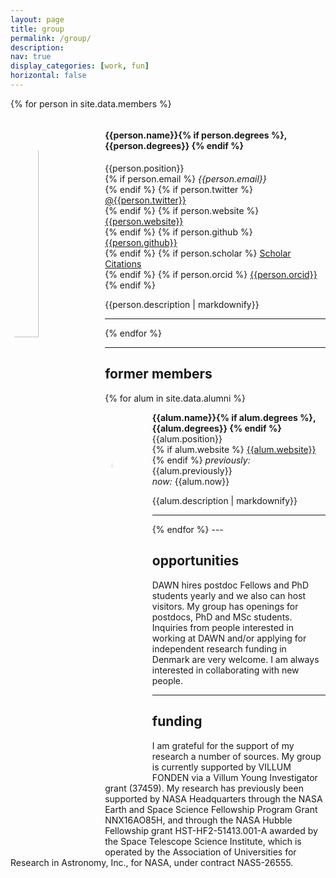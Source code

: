 ```yaml
---
layout: page
title: group
permalink: /group/
description:
nav: true
display_categories: [work, fun]
horizontal: false
---
```

{% for person in site.data.members %}

<!-- The paddingtop and margin-top edits allow anchors to link properly. -->

<div class="container">
    <div id = "{{person.name | replace: ' ', '-'}}" class="row" style="padding-top: 60px; margin-top: -60px;">
      <img style="float: left; height:30%; width: 30%; border-radius: 50%;" src="{{ person.image | prepend: '/assets/img/' | prepend: site.baseurl | prepend: site.url }}" alt="photo of {{person.name}}">
    <div class="col-sm-8" >
        <h4>{{person.name}}{% if person.degrees %}, {{person.degrees}} {% endif %}</h4>
        {{person.position}} <br>
            {% if person.email %}
            <i class="fa fa-envelope"></i> <em>{{person.email}}</em> <br>
            {% endif %}
            {% if person.twitter %}
              <i class="fab fa-twitter"></i> <a href= "http://twitter.com/{{person.twitter}}" target="_blank"> @{{person.twitter}} </a> <br>
            {% endif %}
            {% if person.website %}
              <i class="fa fa-globe"></i> <a href= "{{person.website}}" target="_blank">{{person.website}}</a> <br>
            {% endif %}
            {% if person.github %}
              <i class="fab fa-github"></i> <a href= "https://github.com/{{person.github}}" target="_blank"> {{person.github}} </a> <br>
            {% endif %}
            {% if person.scholar %}
              <i class="ai ai-google-scholar"></i> <a href= "http://scholar.google.com/citations?user={{person.scholar}}" target="_blank"> Scholar Citations </a> <br>
            {% endif %}
            {% if person.orcid %}
              <i class="ai ai-orcid"></i> <a href="http://{{person.orcid}}" target="_blank"> {{person.orcid}}</a> <br>
            {% endif %}
        <p class="text-justify">{{person.description | markdownify}}</p>

</div>
</div>
</div>
<hr>
{% endfor %}

---

## former members

<!-- {% for alum in site.data.alumni %} -->

<!-- <div class="col-sm-12" >
    <b>{{alum.name}}{% if alum.degrees %}, {{alum.degrees}} {% endif %}</b>    
    {% if alum.website %}
      <i class="fa fa-globe"></i> <a href= "{{alum.website}}" target="_blank">{{alum.website}}</a>
    {% endif %}<br>
    <i>previously:</i> {{alum.previously}} <br>
    <i>now:</i> {{alum.now}}<br><br>
</div>
{% endfor %} -->

{% for alum in site.data.alumni %}

<div class="container">
    <div id = "{{alum.name | replace: ' ', '-'}}" class="row" style="padding-top: 60px; margin-top: -60px;">
      <img style="float: left; height: 15%; width: 15%; border-radius: 50%;" src="{{ alum.image | prepend: '/assets/img/' | prepend: site.baseurl | prepend: site.url }}" alt="photo of {{alum.name}}">
    <div class="col-sm-10" >
        <b>{{alum.name}}{% if alum.degrees %}, {{alum.degrees}} {% endif %}</b>
        {{alum.position}}<br>
        {% if alum.website %}
          <i class="fa fa-globe"></i> <a href= "{{alum.website}}" target="_blank">{{alum.website}}<br></a>
        {% endif %}
        <i>previously:</i> {{alum.previously}} <br>
        <i>now:</i> {{alum.now}}
        <p class="text-justify">{{alum.description | markdownify}}</p>

</div>
</div>
</div>
<hr>
{% endfor %}
---

## opportunities

DAWN hires postdoc Fellows and PhD students yearly and we also can host visitors. My group has openings for postdocs, PhD and MSc students. Inquiries from people interested in working at DAWN and/or applying for independent research funding in Denmark are very welcome. I am always interested in collaborating with new people.

---

## funding

I am grateful for the support of my research a number of sources. My group is currently supported by VILLUM FONDEN via a Villum Young Investigator grant (37459). My research has previously been supported by NASA Headquarters through the NASA Earth and Space Science Fellowship Program Grant NNX16AO85H, and through the NASA Hubble Fellowship grant HST-HF2-51413.001-A awarded by the Space Telescope Science Institute, which is operated by the Association of Universities for Research in Astronomy, Inc., for NASA, under contract NAS5-26555.
